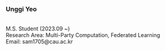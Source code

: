 ### **Unggi Yeo**

<br>
M.S. Student (2023.09 ~) <br>
Research Area: Multi-Party Computation, Federated Learning <br>
Email: sam1705@cau.ac.kr